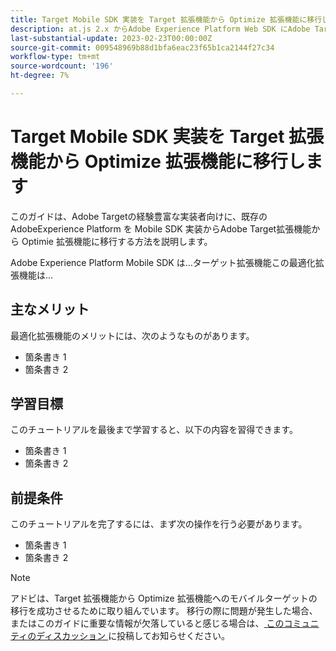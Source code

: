 ```yaml
---
title: Target Mobile SDK 実装を Target 拡張機能から Optimize 拡張機能に移行します
description: at.js 2.x からAdobe Experience Platform Web SDK にAdobe Target実装を移行する方法を説明します。 JavaScript ライブラリの読み込み、パラメーターの送信、レンダリングアクティビティ、その他の注目すべきコールアウトについて説明します。
last-substantial-update: 2023-02-23T00:00:00Z
source-git-commit: 009548969b88d1bfa6eac23f65b1ca2144f27c34
workflow-type: tm+mt
source-wordcount: '196'
ht-degree: 7%

---
```


# Target Mobile SDK 実装を Target 拡張機能から Optimize 拡張機能に移行します

このガイドは、Adobe Targetの経験豊富な実装者向けに、既存のAdobeExperience Platform を Mobile SDK 実装からAdobe Target拡張機能から Optimie 拡張機能に移行する方法を説明します。

Adobe Experience Platform Mobile SDK は…ターゲット拡張機能この最適化拡張機能は…

## 主なメリット

最適化拡張機能のメリットには、次のようなものがあります。

* 箇条書き 1
* 箇条書き 2

## 学習目標

このチュートリアルを最後まで学習すると、以下の内容を習得できます。

* 箇条書き 1
* 箇条書き 2


## 前提条件

このチュートリアルを完了するには、まず次の操作を行う必要があります。

* 箇条書き 1
* 箇条書き 2


>[!NOTE]
>
>アドビは、Target 拡張機能から Optimize 拡張機能へのモバイルターゲットの移行を成功させるために取り組んでいます。 移行の際に問題が発生した場合、またはこのガイドに重要な情報が欠落していると感じる場合は、[ このコミュニティのディスカッション ](https://experienceleaguecommunities.adobe.com/t5/adobe-experience-platform-data/tutorial-discussion-migrate-target-from-at-js-to-web-sdk/m-p/575587#M463) に投稿してお知らせください。
